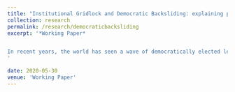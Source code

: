```yaml
---
title: "Institutional Gridlock and Democratic Backsliding: explaining popular support for aspiring autocrats"
collection: research
permalink: /research/democraticbacksliding
excerpt: '*Working Paper*


In recent years, the world has seen a wave of democratically elected leaders move their countries in undemocratic directions. Why do people support leaders who remove checks and balances? I argue that aspiring autocrats are more likely to gain popular support when they present these institutions as obstacles to getting things done. In doing so, aspiring autocrats exploit a critical tension between the possibility of gridlock and the abuse of power, which is inherent in democratic institutions.
'

date: 2020-05-30
venue: 'Working Paper'
---
```


